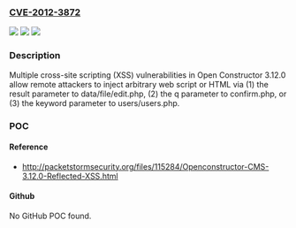 ### [CVE-2012-3872](https://cve.mitre.org/cgi-bin/cvename.cgi?name=CVE-2012-3872)
![](https://img.shields.io/static/v1?label=Product&message=n%2Fa&color=blue)
![](https://img.shields.io/static/v1?label=Version&message=n%2Fa&color=blue)
![](https://img.shields.io/static/v1?label=Vulnerability&message=n%2Fa&color=brighgreen)

### Description

Multiple cross-site scripting (XSS) vulnerabilities in Open Constructor 3.12.0 allow remote attackers to inject arbitrary web script or HTML via (1) the result parameter to data/file/edit.php, (2) the q parameter to confirm.php, or (3) the keyword parameter to users/users.php.

### POC

#### Reference
- http://packetstormsecurity.org/files/115284/Openconstructor-CMS-3.12.0-Reflected-XSS.html

#### Github
No GitHub POC found.

